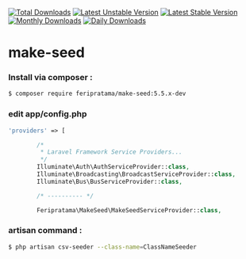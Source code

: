 [![Total Downloads](https://poser.pugx.org/feripratama/make-seed/downloads)](https://packagist.org/packages/feripratama/make-seed)
[![Latest Unstable Version](https://poser.pugx.org/feripratama/make-seed/v/unstable)](https://packagist.org/packages/feripratama/make-seed)
[![Latest Stable Version](https://poser.pugx.org/feripratama/make-seed/v/stable)](https://packagist.org/packages/feripratama/make-seed)
[![Monthly Downloads](https://poser.pugx.org/feripratama/make-seed/d/monthly)](https://packagist.org/packages/feripratama/make-seed)
[![Daily Downloads](https://poser.pugx.org/feripratama/make-seed/d/daily)](https://packagist.org/packages/feripratama/make-seed)

# make-seed

### Install via composer :

```bash
$ composer require feripratama/make-seed:5.5.x-dev
```

### edit app/config.php

```php
'providers' => [

        /*
         * Laravel Framework Service Providers...
         */
        Illuminate\Auth\AuthServiceProvider::class,
        Illuminate\Broadcasting\BroadcastServiceProvider::class,
        Illuminate\Bus\BusServiceProvider::class,

        /* ---------- */

        Feripratama\MakeSeed\MakeSeedServiceProvider::class,
```

### artisan command :

```bash
$ php artisan csv-seeder --class-name=ClassNameSeeder
```
